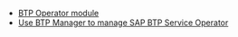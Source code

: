 - [BTP Operator module](README.md)
- [Use BTP Manager to manage SAP BTP Service Operator](02-10-usage.md)
